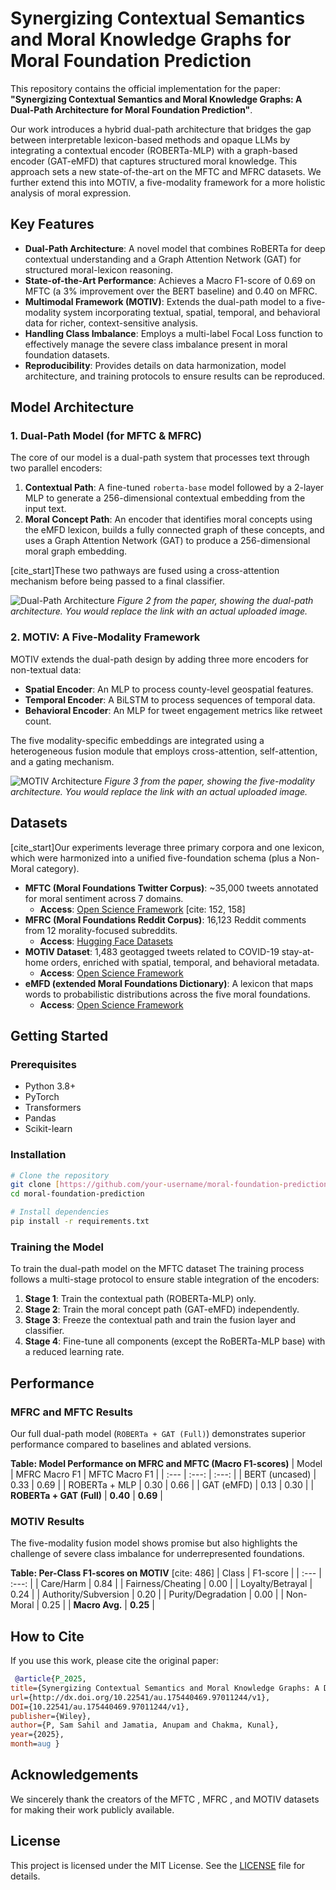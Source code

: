 # Synergizing Contextual Semantics and Moral Knowledge Graphs for Moral Foundation Prediction

This repository contains the official implementation for the paper: **"Synergizing Contextual Semantics and Moral Knowledge Graphs: A Dual-Path Architecture for Moral Foundation Prediction"**.

Our work introduces a hybrid dual-path architecture that bridges the gap between interpretable lexicon-based methods and opaque LLMs by integrating a contextual encoder (ROBERTa-MLP) with a graph-based encoder (GAT-eMFD) that captures structured moral knowledge. This approach sets a new state-of-the-art on the MFTC and MFRC datasets. We further extend this into MOTIV, a five-modality framework for a more holistic analysis of moral expression.

## Key Features
- **Dual-Path Architecture**: A novel model that combines RoBERTa for deep contextual understanding and a Graph Attention Network (GAT) for structured moral-lexicon reasoning.
- **State-of-the-Art Performance**: Achieves a Macro F1-score of 0.69 on MFTC (a 3% improvement over the BERT baseline) and 0.40 on MFRC.
- **Multimodal Framework (MOTIV)**: Extends the dual-path model to a five-modality system incorporating textual, spatial, temporal, and behavioral data for richer, context-sensitive analysis.
- **Handling Class Imbalance**: Employs a multi-label Focal Loss function to effectively manage the severe class imbalance present in moral foundation datasets.
- **Reproducibility**: Provides details on data harmonization, model architecture, and training protocols to ensure results can be reproduced.

## Model Architecture

### 1. Dual-Path Model (for MFTC & MFRC)
The core of our model is a dual-path system that processes text through two parallel encoders:
1.  **Contextual Path**: A fine-tuned `roberta-base` model followed by a 2-layer MLP to generate a 256-dimensional contextual embedding from the input text.
2.  **Moral Concept Path**: An encoder that identifies moral concepts using the eMFD lexicon, builds a fully connected graph of these concepts, and uses a Graph Attention Network (GAT) to produce a 256-dimensional moral graph embedding.

[cite_start]These two pathways are fused using a cross-attention mechanism before being passed to a final classifier.

![Dual-Path Architecture](mftc_arc.jpeg)
*Figure 2 from the paper, showing the dual-path architecture. You would replace the link with an actual uploaded image.*

### 2. MOTIV: A Five-Modality Framework
MOTIV extends the dual-path design by adding three more encoders for non-textual data:
- **Spatial Encoder**: An MLP to process county-level geospatial features.
- **Temporal Encoder**: A BiLSTM to process sequences of temporal data.
- **Behavioral Encoder**: An MLP for tweet engagement metrics like retweet count.

The five modality-specific embeddings are integrated using a heterogeneous fusion module that employs cross-attention, self-attention, and a gating mechanism.

![MOTIV Architecture](MOTIV_arch.png)
*Figure 3 from the paper, showing the five-modality architecture. You would replace the link with an actual uploaded image.*

## Datasets
[cite_start]Our experiments leverage three primary corpora and one lexicon, which were harmonized into a unified five-foundation schema (plus a Non-Moral category).

- **MFTC (Moral Foundations Twitter Corpus)**: ~35,000 tweets annotated for moral sentiment across 7 domains.
  - **Access**: [Open Science Framework](https://osf.io/k5n7y/) [cite: 152, 158]
- **MFRC (Moral Foundations Reddit Corpus)**: 16,123 Reddit comments from 12 morality-focused subreddits.
  - **Access**: [Hugging Face Datasets](https://huggingface.co/datasets/USC-MOLA-Lab/MFRC) 
- **MOTIV Dataset**: 1,483 geotagged tweets related to COVID-19 stay-at-home orders, enriched with spatial, temporal, and behavioral metadata.
  - **Access**: [Open Science Framework](https://osf.io/ygkzn/) 
- **eMFD (extended Moral Foundations Dictionary)**: A lexicon that maps words to probabilistic distributions across the five moral foundations.
  - **Access**: [Open Science Framework](https://osf.io/vw85e/) 

## Getting Started

### Prerequisites
- Python 3.8+
- PyTorch
- Transformers
- Pandas
- Scikit-learn

### Installation
```bash
# Clone the repository
git clone [https://github.com/your-username/moral-foundation-prediction.git](https://github.com/your-username/moral-foundation-prediction.git)
cd moral-foundation-prediction

# Install dependencies
pip install -r requirements.txt
```

### Training the Model
To train the dual-path model on the MFTC dataset
The training process follows a multi-stage protocol to ensure stable integration of the encoders:
1.  **Stage 1**: Train the contextual path (ROBERTa-MLP) only.
2.  **Stage 2**: Train the moral concept path (GAT-eMFD) independently.
3.  **Stage 3**: Freeze the contextual path and train the fusion layer and classifier.
4.  **Stage 4**: Fine-tune all components (except the RoBERTa-MLP base) with a reduced learning rate.

## Performance

### MFRC and MFTC Results
Our full dual-path model (`ROBERTa + GAT (Full)`) demonstrates superior performance compared to baselines and ablated versions.

**Table: Model Performance on MFRC and MFTC (Macro F1-scores)** 
| Model | MFRC Macro F1 | MFTC Macro F1 |
| :--- | :---: | :---: |
| BERT (uncased) | 0.33 | 0.69 |
| ROBERTa + MLP | 0.30 | 0.66 |
| GAT (eMFD) | 0.13 | 0.30 |
| **ROBERTa + GAT (Full)** | **0.40** | **0.69** |

### MOTIV Results
The five-modality fusion model shows promise but also highlights the challenge of severe class imbalance for underrepresented foundations.

**Table: Per-Class F1-scores on MOTIV** [cite: 486]
| Class | F1-score |
| :--- | :---: |
| Care/Harm | 0.84 |
| Fairness/Cheating | 0.00 |
| Loyalty/Betrayal | 0.24 |
| Authority/Subversion | 0.20 |
| Purity/Degradation | 0.00 |
| Non-Moral | 0.25 |
| **Macro Avg.** | **0.25** |

## How to Cite
If you use this work, please cite the original paper:
```bibtex
 @article{P_2025,
title={Synergizing Contextual Semantics and Moral Knowledge Graphs: A Dual-Path Architecture for Moral Foundation Prediction},
url={http://dx.doi.org/10.22541/au.175440469.97011244/v1},
DOI={10.22541/au.175440469.97011244/v1},
publisher={Wiley},
author={P, Sam Sahil and Jamatia, Anupam and Chakma, Kunal},
year={2025},
month=aug }
```

## Acknowledgements
We sincerely thank the creators of the MFTC , MFRC , and MOTIV  datasets for making their work publicly available.

## License
This project is licensed under the MIT License. See the [LICENSE](LICENSE) file for details.
